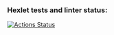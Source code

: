 ### Hexlet tests and linter status:
[![Actions Status](https://github.com/kirigayakazuta/java-project-72/actions/workflows/hexlet-check.yml/badge.svg)](https://github.com/kirigayakazuta/java-project-72/actions)